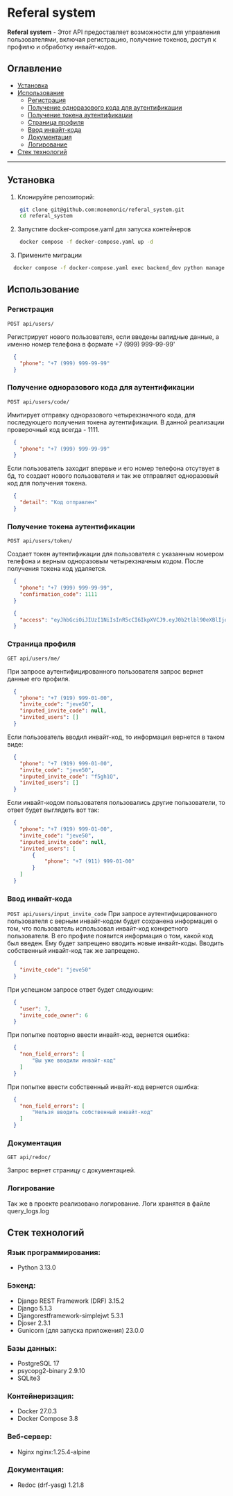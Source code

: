 # Referal system

**Referal system** - Этот API предоставляет возможности для управления пользователями, включая регистрацию, получение токенов, доступ к профилю и обработку инвайт-кодов.

## Оглавление

- [Установка](#установка)
- [Использование](#использование)
  - [Регистрация](#регистрация)
  - [Получение одноразового кода для аутентификации](#получение-одноразового-кода-для-авторизации)
  - [Получение токена аутентификации](#получение-токена-авторизации)
  - [Страница профиля](#страница-профиля)
  - [Ввод инвайт-кода](#ввод-инвайт-кода)
  - [Документация](#документация)
  - [Логирование](#логирование)
- [Стек технологий](#стек-технологий)

---

## Установка

1. Клонируйте репозиторий:

```bash
    git clone git@github.com:monemonic/referal_system.git
    cd referal_system
```

2. Запустите docker-compose.yaml для запуска контейнеров

```bash
    docker compose -f docker-compose.yaml up -d
```
3. Примените миграции

```bash
  docker compose -f docker-compose.yaml exec backend_dev python manage.py migrate
```

## Использование

### Регистрация

`POST api/users/`

Регистрирует нового пользователя, если введены валидные данные, а именно номер телефона в формате +7 (999) 999-99-99'

```json
  {
    "phone": "+7 (999) 999-99-99"
  }
```

### Получение одноразового кода для аутентификации

`POST api/users/code/`

Имитирует отправку одноразового четырехзначного кода, для последующего получения токена аутентификации. В данной реализации проверочный код всегда - 1111.

```json
  {
    "phone": "+7 (999) 999-99-99"
  }
```
Если пользователь заходит впервые и его номер телефона отсутвует в бд, то создает нового пользователя и так же отправляет одноразовый код для получения токена.
```json
  {
    "detail": "Код отправлен"
  }
```

### Получение токена аутентификации

`POST api/users/token/`

Создает токен аутентификации для пользователя с указанным номером телефона и верным одноразовым четырехзначным кодом. После получения токена код удаляется.

```json
  {
    "phone": "+7 (999) 999-99-99",
    "confirmation_code": 1111
  }
```

```json
  {
    "access": "eyJhbGciOiJIUzI1NiIsInR5cCI6IkpXVCJ9.eyJ0b2tlbl90eXBlIjoiYWNjZXNzIiwiZXhwIjo1OTY2NjY3MzI1LCJpYXQiOjE3MzMwNjczMjUsImp0aSI6IjFhYWQ3ZjI0MTI3OTQ1Njg5M2MwM2QzN2Y4YzBkZmJmIiwidXNlcl9pZCI6Nn0.kJqXENzhHYuNqRXOywEmTwI-2wUSE5wbC5RGUxvygd8"
  }
```

### Страница профиля

`GET api/users/me/`

При запросе аутентифицированного пользователя запрос вернет данные его профиля.

```json
  {
    "phone": "+7 (919) 999-01-00",
    "invite_code": "jeve50",
    "inputed_invite_code": null,
    "invited_users": []
  }
```

Если пользователь вводил инвайт-код, то информация вернется в таком виде:

```json
  {
    "phone": "+7 (919) 999-01-00",
    "invite_code": "jeve50",
    "inputed_invite_code": "f5gh1Q",
    "invited_users": []
  }
```

Если инвайт-кодом пользователя пользовались другие пользователи, то ответ будет выглядеть вот так:

```json
  {
    "phone": "+7 (919) 999-01-00",
    "invite_code": "jeve50",
    "inputed_invite_code": null,
    "invited_users": [
        {
            "phone": "+7 (911) 999-01-00"
        }
    ]
  }
```

### Ввод инвайт-кода

`POST api/users/input_invite_code`
При запросе аутентифицированного пользователя с верным инвайт-кодом будет сохранена информация о том, что пользователь использовал инвайт-код конкретного пользователя. В его профиле появится информация о том, какой код был введен. Ему будет запрещено вводить новые инвайт-коды. Вводить собственный инвайт-код так же запрещено.

```json
  {
    "invite_code": "jeve50"
  }
```

При успешном запросе ответ будет следующим:

```json
  {
    "user": 7,
    "invite_code_owner": 6
  }
```

При попытке повторно ввести инвайт-код, вернется ошибка:

```json
  {
    "non_field_errors": [
        "Вы уже вводили инвайт-код"
    ]
  }
```

При попытке ввести собственный инвайт-код вернется ошибка:

```json
  {
    "non_field_errors": [
        "Нельзя вводить собственный инвайт-код"
    ]
  }
```

### Документация
`GET api/redoc/`

Запрос вернет страницу с документацией.


### Логирование
Так же в проекте реализовано логирование. Логи хранятся в файле query_logs.log


## Стек технологий

### Язык программирования:

- Python 3.13.0

### Бэкенд:

- Django REST Framework (DRF) 3.15.2
- Django 5.1.3
- Djangorestframework-simplejwt 5.3.1
- Djoser 2.3.1
- Gunicorn (для запуска приложения) 23.0.0

### Базы данных:
- PostgreSQL 17
- psycopg2-binary 2.9.10
- SQLite3

### Контейнеризация:

- Docker 27.0.3
- Docker Compose 3.8

### Веб-сервер:

- Nginx nginx:1.25.4-alpine

### Документация:

- Redoc (drf-yasg) 1.21.8